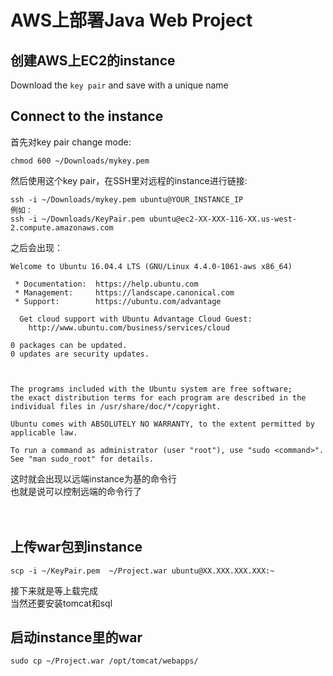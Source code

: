 # AWS上部署Java Web Project

## 创建AWS上EC2的instance

Download the `key pair` and save with a unique name

## Connect to the instance

首先对key pair change mode:
```
chmod 600 ~/Downloads/mykey.pem
```

然后使用这个key pair，在SSH里对远程的instance进行链接:
```
ssh -i ~/Downloads/mykey.pem ubuntu@YOUR_INSTANCE_IP
例如：
ssh -i ~/Downloads/KeyPair.pem ubuntu@ec2-XX-XXX-116-XX.us-west-2.compute.amazonaws.com
```

之后会出现：
```
Welcome to Ubuntu 16.04.4 LTS (GNU/Linux 4.4.0-1061-aws x86_64)

 * Documentation:  https://help.ubuntu.com
 * Management:     https://landscape.canonical.com
 * Support:        https://ubuntu.com/advantage

  Get cloud support with Ubuntu Advantage Cloud Guest:
    http://www.ubuntu.com/business/services/cloud

0 packages can be updated.
0 updates are security updates.



The programs included with the Ubuntu system are free software;
the exact distribution terms for each program are described in the
individual files in /usr/share/doc/*/copyright.

Ubuntu comes with ABSOLUTELY NO WARRANTY, to the extent permitted by
applicable law.

To run a command as administrator (user "root"), use "sudo <command>".
See "man sudo_root" for details.
```
这时就会出现以远端instance为基的命令行 <br/>
也就是说可以控制远端的命令行了 <br/>
<br/>
<br/>


## 上传war包到instance
```
scp -i ~/KeyPair.pem  ~/Project.war ubuntu@XX.XXX.XXX.XXX:~
```
接下来就是等上载完成 <br/>
当然还要安装tomcat和sql


## 启动instance里的war

```
sudo cp ~/Project.war /opt/tomcat/webapps/
```
